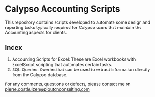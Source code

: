 # Calypso Accounting Scripts
This repository contains scripts developed to automate some design and reporting tasks typically required for Calypso users that maintain the Accounting aspects for clients.

## Index
1. Accounting Scripts for Excel: These are Excel workbooks with ExcelScript scripting that automates certain tasks.
2. SQL Queries: Queries that can be used to extract information directly from the Calypso database.

For any comments, questions or defects, please contact me on pierre.oosthuizen@ploutonconsulting.com
